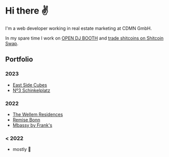 # Hi there ✌️

I'm a web developer working in real estate marketing at CDMN GmbH.

In my spare time I work on [OPEN DJ BOOTH](https://www.opendjbooth.com) and [trade shitcoins on Shitcoin Swap](https://www.shitcoinswap.com/@einbuhrmi).

## Portfolio

### 2023

- [East Side Cubes](https://www.east-side-cubes.de)
- [Nº3 Schinkelplatz](https://no3-schinkelplatz.cdmn.de/en)

### 2022

- [The Wellem Residences](https://www.thewellemresidences.com)
- [Remise Bonn](https://www.remise-bonn.de)
- [Mbassy by Frank's](https://www.mbassybyfranks.com)

### < 2022

- mostly 💩
